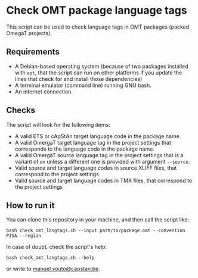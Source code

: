 # Check OMT package language tags

This script can be used to check language tags in OMT packages (packed OmegaT projects).

## Requirements

-   A Debian-based operating system (because of two packages installed with `apt`, that the script can run on other platforms if you update the lines that check for and install those dependencies)
-   A terminal emulator (command line) running GNU bash.
-   An internet connection.

## Checks

The script will look for the following items:

-   A valid ETS or cApStAn target language code in the package name.
-   A valid OmergaT target language tag in the project settings that corresponds to the language code in the package name.
-   A valid OmergaT source language tag in the project settings that is a variant of `en` unless a different one is provided with argument `--source`.
-   Valid source and target language codes in source XLIFF files, that correspond to the project settings
-   Valid source and target language codes in TMX files, that correspond to the project settings

## How to run it

You can clone this repository in your machine, and then call the script like:

    bash check_omt_langtags.sh --input path/to/package.omt --convention PISA --region

In case of doubt, check the script's help:

    bash check_omt_langtags.sh --help

or write to [manuel.souto@capstan.be](manuel.souto@capstan.be).
